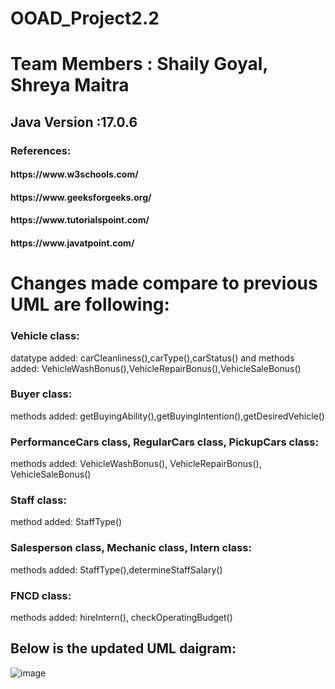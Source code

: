 # OOAD_Project2.2

# Team Members : Shaily Goyal, Shreya Maitra

<h2>Java Version :17.0.6</h2>

<h3> References:</h3>
<h4>https://www.w3schools.com/</h4>
<h4>https://www.geeksforgeeks.org/</h4>
<h4>https://www.tutorialspoint.com/</h4>
<h4>https://www.javatpoint.com/ </h4>

<h1>Changes made compare to previous UML are following:</h1>

<h3>Vehicle class:</h3> datatype added: carCleanliness(),carType(),carStatus() and 
            methods added: VehicleWashBonus(),VehicleRepairBonus(),VehicleSaleBonus()
      
<h3>Buyer class:</h3> methods added: getBuyingAbility(),getBuyingIntention(),getDesiredVehicle()

<h3>PerformanceCars class, RegularCars class, PickupCars class:</h3> methods added: VehicleWashBonus(), VehicleRepairBonus(), VehicleSaleBonus()

<h3>Staff class:</h3> method added: StaffType()

<h3>Salesperson class, Mechanic class, Intern class:</h3> methods added: StaffType(),determineStaffSalary()

<h3>FNCD class:</h3> methods added: hireIntern(), checkOperatingBudget()

<h2>Below is the updated UML daigram:</h2>

![image](https://user-images.githubusercontent.com/59019087/219286539-db090aa6-f1c0-4310-9371-e3af69a280a6.png)




